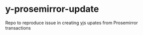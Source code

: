 # y-prosemirror-update
Repo to reproduce issue in creating yjs upates from Prosemirror transactions
